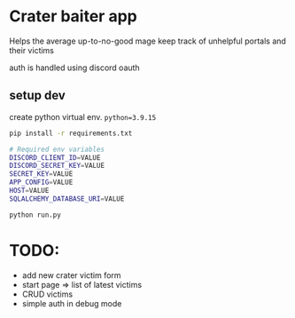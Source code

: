 # Crater baiter app
Helps the average up-to-no-good mage keep track of unhelpful portals and their victims


auth is handled using discord oauth


## setup dev
create python virtual env. `python=3.9.15`

```bash
pip install -r requirements.txt

# Required env variables
DISCORD_CLIENT_ID=VALUE
DISCORD_SECRET_KEY=VALUE
SECRET_KEY=VALUE
APP_CONFIG=VALUE
HOST=VALUE
SQLALCHEMY_DATABASE_URI=VALUE

python run.py
```

# TODO:
- add new crater victim form
- start page => list of latest victims
- CRUD victims
- simple auth in debug mode
